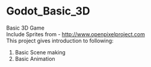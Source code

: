 # Godot_Basic_3D
Basic 3D Game<br/>
Include Sprites from - http://www.openpixelproject.com<br/>
This project gives introduction to following:
  1)  Basic Scene making
  2)  Basic Animation
